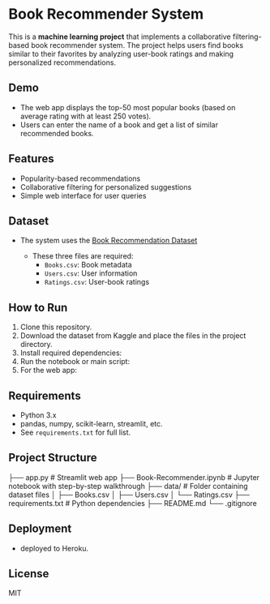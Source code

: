 # Book Recommender System

This is a **machine learning project** that implements a collaborative filtering-based book recommender system. The project helps users find books similar to their favorites by analyzing user-book ratings and making personalized recommendations.

## Demo

- The web app displays the top-50 most popular books (based on average rating with at least 250 votes).
- Users can enter the name of a book and get a list of similar recommended books.

## Features

- Popularity-based recommendations
- Collaborative filtering for personalized suggestions
- Simple web interface for user queries

## Dataset

- The system uses the [Book Recommendation Dataset](https://www.kaggle.com/datasets/arashnic/book-recommendation-dataset)

  - These three files are required:
    - `Books.csv`: Book metadata
    - `Users.csv`: User information
    - `Ratings.csv`: User-book ratings

## How to Run

1. Clone this repository.
2. Download the dataset from Kaggle and place the files in the project directory.
3. Install required dependencies:
4. Run the notebook or main script:
5. For the web app:

## Requirements

- Python 3.x
- pandas, numpy, scikit-learn, streamlit, etc.
- See `requirements.txt` for full list.

## Project Structure

├── app.py                  # Streamlit web app ├── Book-Recommender.ipynb  # Jupyter notebook with step-by-step walkthrough ├── data/                   # Folder containing dataset files │   ├── Books.csv │   ├── Users.csv │   └── Ratings.csv ├── requirements.txt        # Python dependencies ├── README.md └── .gitignore

## Deployment

-  deployed to Heroku.


## License

MIT
